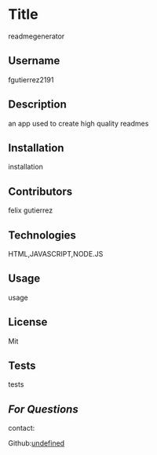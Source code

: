 
  # Title
  readmegenerator

  ## Username
  fgutierrez2191

  ## Description
  an app used to create high quality readmes

  ## Installation
  installation

  ## Contributors
  felix gutierrez

  ## Technologies
  HTML,JAVASCRIPT,NODE.JS

  ## Usage
  usage

  ## License
  Mit

  ## Tests
  tests

  ## *For Questions*
  contact:

  Github:[undefined](https://github.com/fgutierrez2191)
